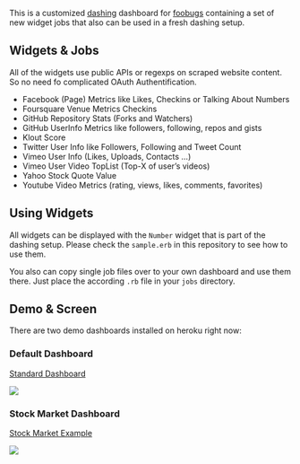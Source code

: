 This is a customized [dashing](http://shopify.github.com/dashing) dashboard for [foobugs](http://www.foobugs.com) containing a set of new widget jobs that also can be used in a fresh dashing setup.

## Widgets & Jobs

All of the widgets use public APIs or regexps on scraped website content. So no need fo complicated OAuth Authentification.

* Facebook (Page) Metrics like Likes, Checkins or Talking About Numbers
* Foursquare Venue Metrics Checkins
* GitHub Repository Stats (Forks and Watchers)
* GitHub UserInfo Metrics like followers, following, repos and gists
* Klout Score
* Twitter User Info like Followers, Following and Tweet Count
* Vimeo User Info (Likes, Uploads, Contacts …)
* Vimeo User Video TopList (Top-X of user’s videos)
* Yahoo Stock Quote Value
* Youtube Video Metrics (rating, views, likes, comments, favorites)

## Using Widgets

All widgets can be displayed with the `Number` widget that is part of the dashing setup. Please check the `sample.erb` in this repository to see how to use them.

You also can copy single job files over to your own dashboard and use them there. Just place the according `.rb` file in your `jobs` directory.

## Demo & Screen

There are two demo dashboards installed on heroku right now:

### Default Dashboard

[Standard Dashboard](http://foobugs-dashboard.herokuapp.com)

<img src="https://raw.github.com/foobugs/foobugs-dashboard/master/dashing_foobugs_screenshot.jpg" /></img>

### Stock Market Dashboard

[Stock Market Example](http://foobugs-dashboard.herokuapp.com/stocks)

<img src="https://raw.github.com/foobugs/foobugs-dashboard/master/dashing_foobugs_stocks_screenshot.jpg"></img>